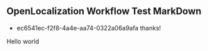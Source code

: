 ## OpenLocalization Workflow Test MarkDown
* ec6541ec-f2f8-4a4e-aa74-0322a06a9afa 
thanks!

Hello world